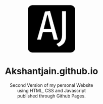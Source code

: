<div align="center">
  <img alt="logo" height="150" width="150" src="imgs/favicon2.webp"></img>
  <!--img alt="logo" height="300" width="250" hspace="55" src="images/qrcode.webp"></img-->
  <p>
    <h1> Akshantjain.github.io</h1>
    Second Version of my personal Website <br>
    using HTML, CSS and Javascript<br>
    published through Github Pages.
  </p>
</div>
